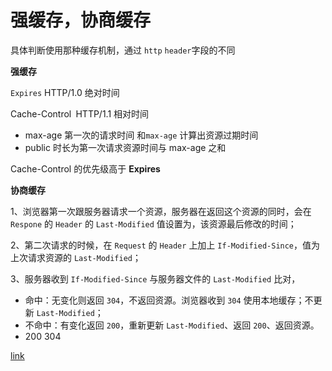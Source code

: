 # 强缓存，协商缓存

具体判断使用那种缓存机制，通过 `http` `header`字段的不同

**强缓存**

`Expires` HTTP/1.0 绝对时间

Cache-Control` `HTTP/1.1 相对时间

- max-age 第一次的请求时间 和`max-age` 计算出资源过期时间
- public 时长为第一次请求资源时间与 max-age 之和

Cache-Control 的优先级高于 **Expires**

**协商缓存**

1、浏览器第一次跟服务器请求一个资源，服务器在返回这个资源的同时，会在 `Respone` 的 `Header` 的 `Last-Modified` 值设置为，该资源最后修改的时间；

2、第二次请求的时候，在 `Request` 的 `Header` 上加上 `If-Modified-Since`，值为上次请求资源的 `Last-Modified`；

3、服务器收到 `If-Modified-Since` 与服务器文件的 `Last-Modified` 比对，

- 命中：无变化则返回 `304`，不返回资源。浏览器收到 `304` 使用本地缓存；不更新 `Last-Modified`；
- 不命中：有变化返回 `200`，重新更新 `Last-Modified`、返回 `200`、返回资源。
- 200 304


[link](https://github.com/amandakelake/blog/issues/41)
